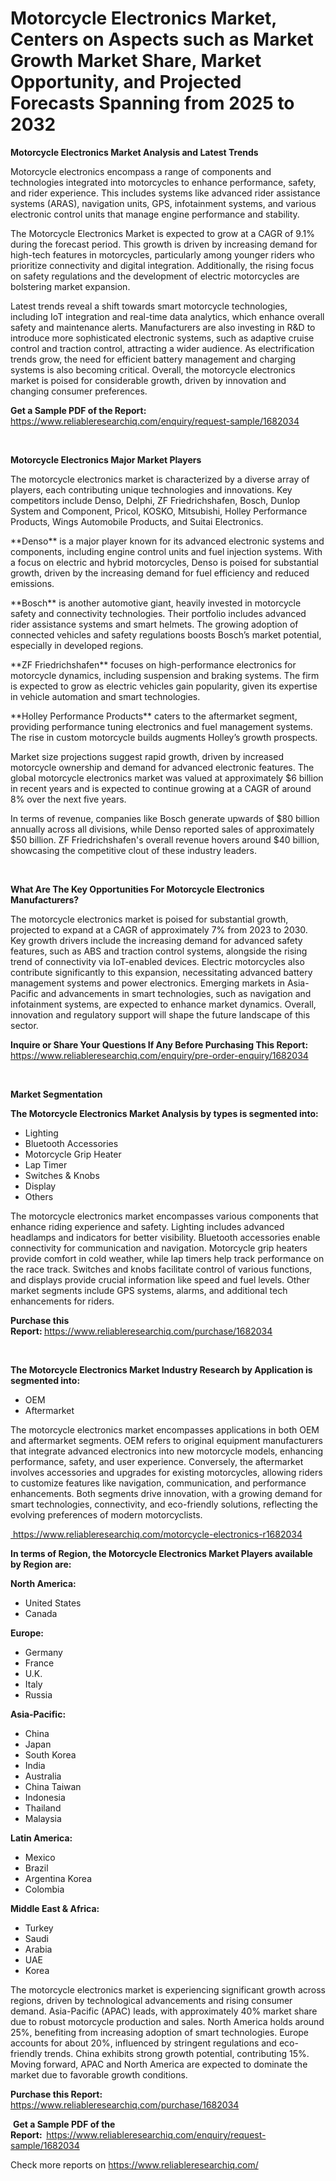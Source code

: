 <p><h1>Motorcycle Electronics Market, Centers on Aspects such as Market Growth Market Share, Market Opportunity, and Projected Forecasts Spanning from 2025 to 2032</h1></p><p><strong>Motorcycle Electronics Market Analysis and Latest Trends</strong></p>
<p><p>Motorcycle electronics encompass a range of components and technologies integrated into motorcycles to enhance performance, safety, and rider experience. This includes systems like advanced rider assistance systems (ARAS), navigation units, GPS, infotainment systems, and various electronic control units that manage engine performance and stability.</p><p>The Motorcycle Electronics Market is expected to grow at a CAGR of 9.1% during the forecast period. This growth is driven by increasing demand for high-tech features in motorcycles, particularly among younger riders who prioritize connectivity and digital integration. Additionally, the rising focus on safety regulations and the development of electric motorcycles are bolstering market expansion.</p><p>Latest trends reveal a shift towards smart motorcycle technologies, including IoT integration and real-time data analytics, which enhance overall safety and maintenance alerts. Manufacturers are also investing in R&D to introduce more sophisticated electronic systems, such as adaptive cruise control and traction control, attracting a wider audience. As electrification trends grow, the need for efficient battery management and charging systems is also becoming critical. Overall, the motorcycle electronics market is poised for considerable growth, driven by innovation and changing consumer preferences.</p></p>
<p><strong>Get a Sample PDF of the Report:&nbsp;</strong> <a href="https://www.reliableresearchiq.com/enquiry/request-sample/1682034?utm_campaign=3055&utm_medium=2&utm_source=Github&utm_content=ia&utm_term=30032025&utm_id=motorcycle-electronics">https://www.reliableresearchiq.com/enquiry/request-sample/1682034</a></p>
<p>&nbsp;</p>
<p><strong>Motorcycle Electronics Major Market Players</strong></p>
<p><p>The motorcycle electronics market is characterized by a diverse array of players, each contributing unique technologies and innovations. Key competitors include Denso, Delphi, ZF Friedrichshafen, Bosch, Dunlop System and Component, Pricol, KOSKO, Mitsubishi, Holley Performance Products, Wings Automobile Products, and Suitai Electronics. </p><p>**Denso** is a major player known for its advanced electronic systems and components, including engine control units and fuel injection systems. With a focus on electric and hybrid motorcycles, Denso is poised for substantial growth, driven by the increasing demand for fuel efficiency and reduced emissions. </p><p>**Bosch** is another automotive giant, heavily invested in motorcycle safety and connectivity technologies. Their portfolio includes advanced rider assistance systems and smart helmets. The growing adoption of connected vehicles and safety regulations boosts Bosch’s market potential, especially in developed regions.</p><p>**ZF Friedrichshafen** focuses on high-performance electronics for motorcycle dynamics, including suspension and braking systems. The firm is expected to grow as electric vehicles gain popularity, given its expertise in vehicle automation and smart technologies.</p><p>**Holley Performance Products** caters to the aftermarket segment, providing performance tuning electronics and fuel management systems. The rise in custom motorcycle builds augments Holley’s growth prospects.</p><p>Market size projections suggest rapid growth, driven by increased motorcycle ownership and demand for advanced electronic features. The global motorcycle electronics market was valued at approximately $6 billion in recent years and is expected to continue growing at a CAGR of around 8% over the next five years.</p><p>In terms of revenue, companies like Bosch generate upwards of $80 billion annually across all divisions, while Denso reported sales of approximately $50 billion. ZF Friedrichshafen's overall revenue hovers around $40 billion, showcasing the competitive clout of these industry leaders.</p></p>
<p>&nbsp;</p>
<p><strong>What Are The Key Opportunities For Motorcycle Electronics Manufacturers?</strong></p>
<p><p>The motorcycle electronics market is poised for substantial growth, projected to expand at a CAGR of approximately 7% from 2023 to 2030. Key growth drivers include the increasing demand for advanced safety features, such as ABS and traction control systems, alongside the rising trend of connectivity via IoT-enabled devices. Electric motorcycles also contribute significantly to this expansion, necessitating advanced battery management systems and power electronics. Emerging markets in Asia-Pacific and advancements in smart technologies, such as navigation and infotainment systems, are expected to enhance market dynamics. Overall, innovation and regulatory support will shape the future landscape of this sector.</p></p>
<p><strong>Inquire or Share Your Questions If Any Before Purchasing This Report:</strong> <a href="https://www.reliableresearchiq.com/enquiry/pre-order-enquiry/1682034?utm_campaign=3055&utm_medium=2&utm_source=Github&utm_content=ia&utm_term=30032025&utm_id=motorcycle-electronics">https://www.reliableresearchiq.com/enquiry/pre-order-enquiry/1682034</a></p>
<p>&nbsp;</p>
<p><strong>Market Segmentation</strong></p>
<p><strong>The Motorcycle Electronics Market Analysis by types is segmented into:</strong></p>
<p><ul><li>Lighting</li><li>Bluetooth Accessories</li><li>Motorcycle Grip Heater</li><li>Lap Timer</li><li>Switches & Knobs</li><li>Display</li><li>Others</li></ul></p>
<p><p>The motorcycle electronics market encompasses various components that enhance riding experience and safety. Lighting includes advanced headlamps and indicators for better visibility. Bluetooth accessories enable connectivity for communication and navigation. Motorcycle grip heaters provide comfort in cold weather, while lap timers help track performance on the race track. Switches and knobs facilitate control of various functions, and displays provide crucial information like speed and fuel levels. Other market segments include GPS systems, alarms, and additional tech enhancements for riders.</p></p>
<p><strong>Purchase this Report:&nbsp;</strong><a href="https://www.reliableresearchiq.com/purchase/1682034?utm_campaign=3055&utm_medium=2&utm_source=Github&utm_content=ia&utm_term=30032025&utm_id=motorcycle-electronics">https://www.reliableresearchiq.com/purchase/1682034</a></p>
<p>&nbsp;</p>
<p><strong>The Motorcycle Electronics Market Industry Research by Application is segmented into:</strong></p>
<p><ul><li>OEM</li><li>Aftermarket</li></ul></p>
<p><p>The motorcycle electronics market encompasses applications in both OEM and aftermarket segments. OEM refers to original equipment manufacturers that integrate advanced electronics into new motorcycle models, enhancing performance, safety, and user experience. Conversely, the aftermarket involves accessories and upgrades for existing motorcycles, allowing riders to customize features like navigation, communication, and performance enhancements. Both segments drive innovation, with a growing demand for smart technologies, connectivity, and eco-friendly solutions, reflecting the evolving preferences of modern motorcyclists.</p></p>
<p><a href="https://www.reliableresearchiq.com/motorcycle-electronics-r1682034?utm_campaign=3055&utm_medium=2&utm_source=Github&utm_content=ia&utm_term=30032025&utm_id=motorcycle-electronics">&nbsp;https://www.reliableresearchiq.com/motorcycle-electronics-r1682034</a></p>
<p><strong>In terms of Region, the Motorcycle Electronics Market Players available by Region are:</strong></p>
<p>
    <p> <strong> North America: </strong>
        <ul>
            <li>United States</li>
            <li>Canada</li>
        </ul>
        </p> 
    <p> <strong> Europe: </strong>
        <ul>
            <li>Germany</li>
            <li>France</li>
            <li>U.K.</li>
            <li>Italy</li>
            <li>Russia</li>
        </ul>
        </p> 
    <p> <strong> Asia-Pacific: </strong>
        <ul>
            <li>China</li>
            <li>Japan</li>
            <li>South Korea</li>
            <li>India</li>
            <li>Australia</li>
            <li>China Taiwan</li>
            <li>Indonesia</li>
            <li>Thailand</li>
            <li>Malaysia</li>
        </ul>
        </p> 
    <p> <strong> Latin America: </strong>
        <ul>
            <li>Mexico</li>
            <li>Brazil</li>
            <li>Argentina Korea</li>
            <li>Colombia</li>
        </ul>
        </p> 
    <p> <strong> Middle East & Africa: </strong>
        <ul>
            <li>Turkey</li>
            <li>Saudi</li>
            <li>Arabia</li>
            <li>UAE</li>
            <li>Korea</li>
        </ul>
    </p>
    </p>
<p><p>The motorcycle electronics market is experiencing significant growth across regions, driven by technological advancements and rising consumer demand. Asia-Pacific (APAC) leads, with approximately 40% market share due to robust motorcycle production and sales. North America holds around 25%, benefiting from increasing adoption of smart technologies. Europe accounts for about 20%, influenced by stringent regulations and eco-friendly trends. China exhibits strong growth potential, contributing 15%. Moving forward, APAC and North America are expected to dominate the market due to favorable growth conditions.</p></p>
<p><strong>Purchase this Report: </strong><a href="https://www.reliableresearchiq.com/purchase/1682034?utm_campaign=3055&utm_medium=2&utm_source=Github&utm_content=ia&utm_term=30032025&utm_id=motorcycle-electronics">https://www.reliableresearchiq.com/purchase/1682034</a></p>
<p>&nbsp;<strong>Get a Sample PDF of the Report:&nbsp;&nbsp;</strong><a href="https://www.reliableresearchiq.com/enquiry/request-sample/1682034?utm_campaign=3055&utm_medium=2&utm_source=Github&utm_content=ia&utm_term=30032025&utm_id=motorcycle-electronics">https://www.reliableresearchiq.com/enquiry/request-sample/1682034</a></p>
<p><strong></strong></p>
<p>Check more reports on <a href="https://www.reliableresearchiq.com/?utm_campaign=3055&utm_medium=2&utm_source=Github&utm_content=ia&utm_term=30032025&utm_id=motorcycle-electronics">https://www.reliableresearchiq.com/</a></p>